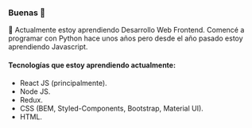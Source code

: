 ### Buenas 👋


🌱 Actualmente estoy aprendiendo Desarrollo Web Frontend. Comencé a programar con Python hace unos años pero desde el año pasado estoy aprendiendo Javascript. 

#### Tecnologías que estoy aprendiendo actualmente:

- React JS (principalmente).
- Node JS.
- Redux.
- CSS (BEM, Styled-Components, Bootstrap, Material UI).
- HTML.
